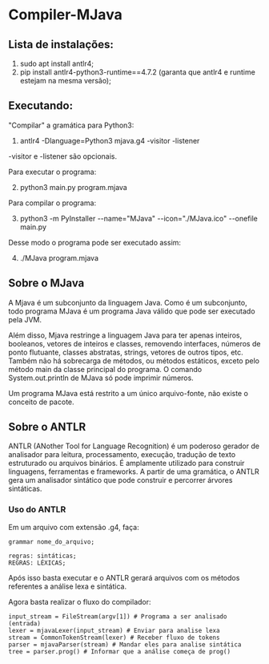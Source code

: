 # Compiler-MJava
## Lista de instalações:
1. sudo apt install antlr4;
2. pip install antlr4-python3-runtime==4.7.2 (garanta que antlr4 e runtime estejam na mesma versão);
## Executando:
"Compilar" a gramática para Python3:
1. antlr4 -Dlanguage=Python3 mjava.g4 -visitor -listener

-visitor e -listener são opcionais.

Para executar o programa:

2. python3 main.py program.mjava

Para compilar o programa:

3. python3 -m PyInstaller --name="MJava" --icon="./MJava.ico" --onefile main.py

Desse modo o programa pode ser executado assim:

4. ./MJava program.mjava
## Sobre o MJava
A Mjava é um subconjunto da linguagem Java. Como é um subconjunto, todo programa MJava é um programa Java válido que pode ser executado pela JVM.

Além disso, Mjava restringe a linguagem Java para ter apenas inteiros, booleanos,
vetores de inteiros e classes, removendo interfaces, números de ponto flutuante, classes abstratas, strings, vetores de outros tipos, etc. Também não há sobrecarga de métodos, ou métodos estáticos, exceto pelo método main da classe principal do programa. O comando System.out.println de MJava só pode imprimir números.

Um programa MJava está restrito a um único arquivo-fonte, não existe o conceito de pacote.
## Sobre o ANTLR
ANTLR (ANother Tool for Language Recognition) é um poderoso gerador de analisador para leitura, processamento, execução, tradução de texto estruturado ou arquivos binários. É amplamente utilizado para construir linguagens, ferramentas e frameworks. A partir de uma gramática, o ANTLR gera um analisador sintático que pode construir e percorrer árvores sintáticas.
### Uso do ANTLR
Em um arquivo com extensão .g4, faça:
```
grammar nome_do_arquivo;

regras: sintáticas;
REGRAS: LÉXICAS;
```
Após isso basta executar e o ANTLR gerará arquivos com os métodos referentes a análise lexa e sintática.

Agora basta realizar o fluxo do compilador:
```
input_stream = FileStream(argv[1]) # Programa a ser analisado (entrada)
lexer = mjavaLexer(input_stream) # Enviar para analise lexa
stream = CommonTokenStream(lexer) # Receber fluxo de tokens
parser = mjavaParser(stream) # Mandar eles para analise sintática
tree = parser.prog() # Informar que a análise começa de prog()
```